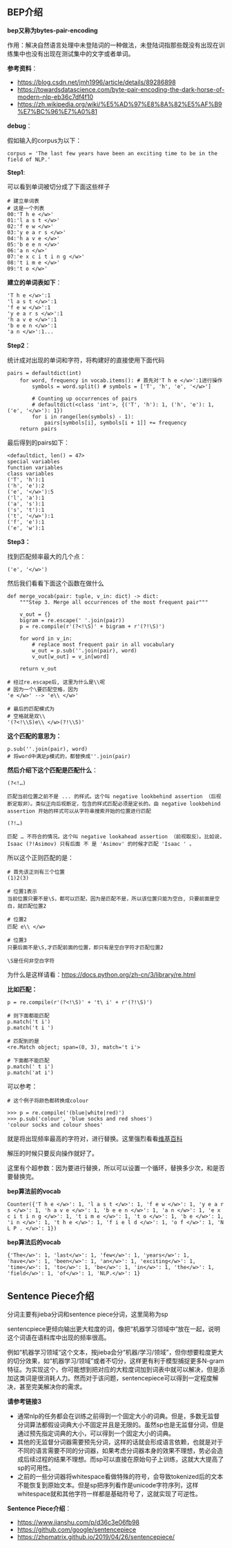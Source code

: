 ## BEP介绍

**bep又称为bytes-pair-encoding**

作用：解决自然语言处理中未登陆词的一种做法，未登陆词指那些既没有出现在训练集中也没有出现在测试集中的文字或者单词。

**参考资料**：

- https://blog.csdn.net/jmh1996/article/details/89286898
- https://towardsdatascience.com/byte-pair-encoding-the-dark-horse-of-modern-nlp-eb36c7df4f10
- https://zh.wikipedia.org/wiki/%E5%AD%97%E8%8A%82%E5%AF%B9%E7%BC%96%E7%A0%81

**debug**：

假如输入的corpus为以下：

```
corpus = 'The last few years have been an exciting time to be in the field of NLP.'
```

**Step1**:

可以看到单词被切分成了下面这些样子

```
# 建立单词表
# 这是一个列表
00:'T h e </w>'
01:'l a s t </w>'
02:'f e w </w>'
03:'y e a r s </w>'
04:'h a v e </w>'
05:'b e e n </w>'
06:'a n </w>'
07:'e x c i t i n g </w>'
08:'t i m e </w>'
09:'t o </w>'
```

**建立的单词表如下**：

```
'T h e </w>':1
'l a s t </w>':1
'f e w </w>':1
'y e a r s </w>':1
'h a v e </w>':1
'b e e n </w>':1
'a n </w>':1...
```

**Step2**：

统计成对出现的单词和字符，将构建好的直接使用下面代码

```
pairs = defaultdict(int)
    for word, frequency in vocab.items(): # 首先对'T h e </w>':1进行操作
        symbols = word.split() # symbols = ['T', 'h', 'e', '</w>']

        # Counting up occurrences of pairs
        # defaultdict(<class 'int'>, {('T', 'h'): 1, ('h', 'e'): 1, ('e', '</w>'): 1})
        for i in range(len(symbols) - 1):
            pairs[symbols[i], symbols[i + 1]] += frequency
    return pairs
```

最后得到的pairs如下：

```
<defaultdict, len() = 47>
special variables
function variables
class variables
('T', 'h'):1
('h', 'e'):2
('e', '</w>'):5
('l', 'a'):1
('a', 's'):1
('s', 't'):1
('t', '</w>'):1
('f', 'e'):1
('e', 'w'):1
```

**Step3：**

找到匹配频率最大的几个点：

```
('e', '</w>')
```

然后我们看看下面这个函数在做什么

```
def merge_vocab(pair: tuple, v_in: dict) -> dict:
    """Step 3. Merge all occurrences of the most frequent pair"""
    
    v_out = {}
    bigram = re.escape(' '.join(pair))
    p = re.compile(r'(?<!\S)' + bigram + r'(?!\S)')
    
    for word in v_in:
        # replace most frequent pair in all vocabulary
        w_out = p.sub(''.join(pair), word)
        v_out[w_out] = v_in[word]

    return v_out
```

```
# 经过re.escape后, 这里为什么是\\呢
# 因为一个\要匹配空格，因为
'e </w>' --> 'e\\ </w>'

# 最后的匹配模式为
# 空格就是双\\
'(?<!\\S)e\\ </w>(?!\\S)'
```

**这个匹配的意思为：**

```
p.sub(''.join(pair), word)
# 将word中满足p模式的，都替换成''.join(pair)
```

**然后介绍下这个匹配是匹配什么**：

`(?<!…)`

```
匹配当前位置之前不是 ... 的样式。这个叫 negative lookbehind assertion （后视断定取非）。类似正向后视断定，包含的样式匹配必须是定长的。由 negative lookbehind assertion 开始的样式可以从字符串搜索开始的位置进行匹配
```

`(?!…)`

```
匹配 … 不符合的情况。这个叫 negative lookahead assertion （前视取反）。比如说， Isaac (?!Asimov) 只有后面 不 是 'Asimov' 的时候才匹配 'Isaac ' 。
```

所以这个正则匹配的是：

```
# 首先该正则有三个位置
(1)2(3)

# 位置1表示
当前位置只要不是\S，都可以匹配，因为是匹配不是，所以该位置只能为空白, 只要前面是空白，就匹配位置2

# 位置2
匹配 e\\ </w>

# 位置3
只要后面不是\S,才匹配前面的位置，即只有是空白字符才匹配位置2

\S是任何非空白字符
```

为什么是这样请看：https://docs.python.org/zh-cn/3/library/re.html

**比如匹配：**

```
p = re.compile(r'(?<!\S)' + 't\ i' + r'(?!\S)')

# 则下面都能匹配
p.match('t i')
p.match('t i ')

# 匹配到的是
<re.Match object; span=(0, 3), match='t i'>

# 下面都不能匹配
p.match(' t i')
p.match('at i')
```

可以参考：

```
# 这个例子将颜色都转换成colour

>>> p = re.compile('(blue|white|red)')
>>> p.sub('colour', 'blue socks and red shoes')
'colour socks and colour shoes'
```

就是将出现频率最高的字符对，进行替换。这里强烈看看[维基百科](https://zh.wikipedia.org/wiki/%E5%AD%97%E8%8A%82%E5%AF%B9%E7%BC%96%E7%A0%81)

解压的时候只要反向操作就好了。

这里有个超参数：因为要进行替换，所以可以设置一个循环，替换多少次，和是否要替换完。

**bep算法前的vocab**

```
Counter({'T h e </w>': 1, 'l a s t </w>': 1, 'f e w </w>': 1, 'y e a r s </w>': 1, 'h a v e </w>': 1, 'b e e n </w>': 1, 'a n </w>': 1, 'e x c i t i n g </w>': 1, 't i m e </w>': 1, 't o </w>': 1, 'b e </w>': 1, 'i n </w>': 1, 't h e </w>': 1, 'f i e l d </w>': 1, 'o f </w>': 1, 'N L P . </w>': 1})
```

**bep算法后的vocab**

```
{'The</w>': 1, 'last</w>': 1, 'few</w>': 1, 'years</w>': 1, 'have</w>': 1, 'been</w>': 1, 'an</w>': 1, 'exciting</w>': 1, 'time</w>': 1, 'to</w>': 1, 'be</w>': 1, 'in</w>': 1, 'the</w>': 1, 'field</w>': 1, 'of</w>': 1, 'NLP.</w>': 1}
```

## Sentence Piece介绍

分词主要有jieba分词和sentence piece分词，这里简称为sp

sentencpiece更倾向输出更大粒度的词，像把“机器学习领域中”放在一起，说明这个词语在语料库中出现的频率很高。

例如“机器学习领域“这个文本，按jieba会分“机器/学习/领域”，但你想要粒度更大的切分效果，如“机器学习/领域”或者不切分，这样更有利于模型捕捉更多N-gram特征。为实现这个，你可能想到把对应的大粒度词加到词表中就可以解决，但是添加这类词是很消耗人力。然而对于该问题，sentencepiece可以得到一定程度解决，甚至完美解决你的需求。

**请参考链接3**

- 通常nlp的任务都会在训练之前得到一个固定大小的词典。但是，多数无监督分词算法都假设词典大小不固定并且是无限的。虽然sp也是无监督分词，但是通过预先指定词典的大小，可以得到一个固定大小的词典。
- 其他的无监督分词器需要预先分词，这样的话就会形成语言依赖，也就是对于不同的语言需要不同的分词器，如果考虑分词器本身的效果不理想，势必会造成后续过程的结果不理想。而sp可以直接在原始句子上训练，这就大大提高了sp的可用性。
- 之前的一些分词器将whitespace看做特殊的符号，会导致tokenized后的文本不能恢复到原始文本。但是sp把序列看作是unicode字符序列，这样whitespace就和其他字符一样都是基础符号了，这就实现了可逆性。

**Sentence Piece介绍**：

- https://www.jianshu.com/p/d36c3e06fb98
- https://github.com/google/sentencepiece
- https://zhpmatrix.github.io/2019/04/26/sentencepiece/

